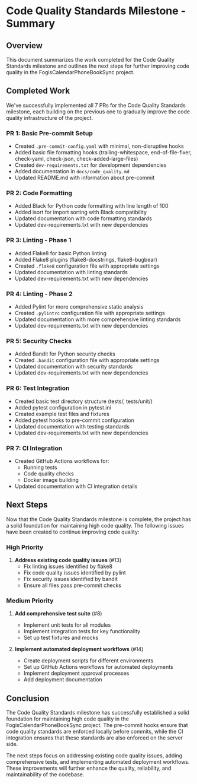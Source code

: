 # Code Quality Standards Milestone - Summary

## Overview

This document summarizes the work completed for the Code Quality Standards milestone and outlines the next steps for further improving code quality in the FogisCalendarPhoneBookSync project.

## Completed Work

We've successfully implemented all 7 PRs for the Code Quality Standards milestone, each building on the previous one to gradually improve the code quality infrastructure of the project.

### PR 1: Basic Pre-commit Setup
- Created `.pre-commit-config.yaml` with minimal, non-disruptive hooks
- Added basic file formatting hooks (trailing-whitespace, end-of-file-fixer, check-yaml, check-json, check-added-large-files)
- Created `dev-requirements.txt` for development dependencies
- Added documentation in `docs/code_quality.md`
- Updated README.md with information about pre-commit

### PR 2: Code Formatting
- Added Black for Python code formatting with line length of 100
- Added isort for import sorting with Black compatibility
- Updated documentation with code formatting standards
- Updated dev-requirements.txt with new dependencies

### PR 3: Linting - Phase 1
- Added Flake8 for basic Python linting
- Added Flake8 plugins (flake8-docstrings, flake8-bugbear)
- Created `.flake8` configuration file with appropriate settings
- Updated documentation with linting standards
- Updated dev-requirements.txt with new dependencies

### PR 4: Linting - Phase 2
- Added Pylint for more comprehensive static analysis
- Created `.pylintrc` configuration file with appropriate settings
- Updated documentation with more comprehensive linting standards
- Updated dev-requirements.txt with new dependencies

### PR 5: Security Checks
- Added Bandit for Python security checks
- Created `.bandit` configuration file with appropriate settings
- Updated documentation with security standards
- Updated dev-requirements.txt with new dependencies

### PR 6: Test Integration
- Created basic test directory structure (tests/, tests/unit/)
- Added pytest configuration in pytest.ini
- Created example test files and fixtures
- Added pytest hooks to pre-commit configuration
- Updated documentation with testing standards
- Updated dev-requirements.txt with new dependencies

### PR 7: CI Integration
- Created GitHub Actions workflows for:
  - Running tests
  - Code quality checks
  - Docker image building
- Updated documentation with CI integration details

## Next Steps

Now that the Code Quality Standards milestone is complete, the project has a solid foundation for maintaining high code quality. The following issues have been created to continue improving code quality:

### High Priority
1. **Address existing code quality issues** (#13)
   - Fix linting issues identified by flake8
   - Fix code quality issues identified by pylint
   - Fix security issues identified by bandit
   - Ensure all files pass pre-commit checks

### Medium Priority
1. **Add comprehensive test suite** (#8)
   - Implement unit tests for all modules
   - Implement integration tests for key functionality
   - Set up test fixtures and mocks

2. **Implement automated deployment workflows** (#14)
   - Create deployment scripts for different environments
   - Set up GitHub Actions workflows for automated deployments
   - Implement deployment approval processes
   - Add deployment documentation

## Conclusion

The Code Quality Standards milestone has successfully established a solid foundation for maintaining high code quality in the FogisCalendarPhoneBookSync project. The pre-commit hooks ensure that code quality standards are enforced locally before commits, while the CI integration ensures that these standards are also enforced on the server side.

The next steps focus on addressing existing code quality issues, adding comprehensive tests, and implementing automated deployment workflows. These improvements will further enhance the quality, reliability, and maintainability of the codebase.
